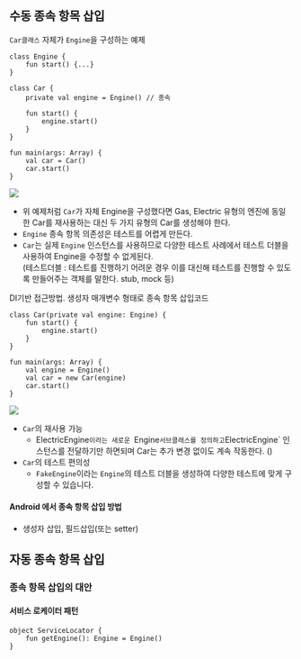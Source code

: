
## 수동 종속 항목 삽입

`Car클래스` 자체가 `Engine`을 구성하는 예제
````
class Engine {
    fun start() {...}
}

class Car {
    private val engine = Engine() // 종속

    fun start() {
        engine.start()
    }
}

fun main(args: Array) {
    val car = Car()
    car.start()
}
````
![](https://developer.android.com/images/training/dependency-injection/1-car-engine-no-di.png?hl=ko)
- 위 예제처럼 `Car`가 자체 Engine을 구성했다면 Gas, Electric 유형의 엔진에 동일한 Car를 재사용하는 대신 두 가지 유형의 Car를 생성해야 한다.
- `Engine` 종속 항목 의존성은 테스트를 어렵게 만든다.
- `Car`는 실제 `Engine` 인스턴스를 사용하므로 다양한 테스트 사례에서 테스트 더블을 사용하여 Engine을 수정할 수 없게된다.  
(테스트더블 : 테스트를 진행하기 어려운 경우 이를 대신해 테스트를 진행할 수 있도록 만들어주는 객체를 말한다. stub, mock 등)

DI기반 접근방법. 생성자 매개변수 형태로 종속 항목 삽입코드
```
class Car(private val engine: Engine) {
    fun start() {
        engine.start()
    }
}

fun main(args: Array) {
    val engine = Engine()
    val car = new Car(engine)
    car.start()
}  
```
![](https://developer.android.com/images/training/dependency-injection/1-car-engine-di.png?hl=ko)
- `Car`의 재사용 가능
  - ElectricEngine`이라는 새로운 `Engine` 서브클래스를 정의하고 `ElectricEngine` 인스턴스를 전달하기만 하면되며 Car는 추가 변경 없이도 계속 작동한다. ()
- `Car`의 테스트 편의성
  - `FakeEngine`이라는 `Engine`의 테스트 더블을 생성하여 다양한 테스트에 맞게 구성할 수 있습니다.

#### Android 에서 종속 항목 삽입 방법
- 생성자 삽입, 필드삽입(또는 setter)

## 자동 종속 항목 삽입

### 종속 항목 삽입의 대안

#### 서비스 로케이터 패턴

```
object ServiceLocator {
    fun getEngine(): Engine = Engine()
}
```





